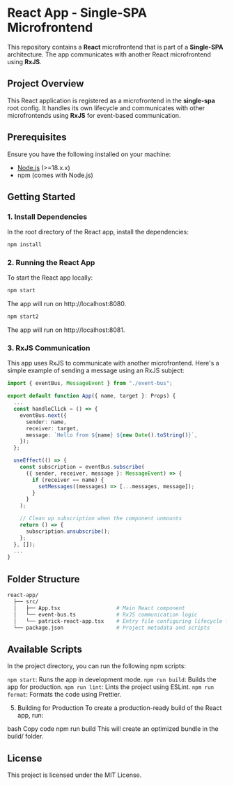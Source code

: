 # React App - Single-SPA Microfrontend

This repository contains a **React** microfrontend that is part of a **Single-SPA** architecture. The app communicates with another React microfrontend using **RxJS**.

## Project Overview

This React application is registered as a microfrontend in the **single-spa** root config. It handles its own lifecycle and communicates with other microfrontends using **RxJS** for event-based communication.

## Prerequisites

Ensure you have the following installed on your machine:

- [Node.js](https://nodejs.org/) (>=18.x.x)
- npm (comes with Node.js)

## Getting Started

### 1. Install Dependencies

In the root directory of the React app, install the dependencies:

```bash
npm install
```

### 2. Running the React App

To start the React app locally:

```bash
npm start
```
The app will run on http://localhost:8080.

```bash
npm start2
```
The app will run on http://localhost:8081.

### 3. RxJS Communication

This app uses RxJS to communicate with another microfrontend. Here's a simple example of sending a message using an RxJS subject:
```typescript
import { eventBus, MessageEvent } from "./event-bus";

export default function App({ name, target }: Props) {
  ...
  const handleClick = () => {
    eventBus.next({
      sender: name,
      receiver: target,
      message: `Hello from ${name} ${new Date().toString()}`,
    });
  };

  useEffect(() => {
    const subscription = eventBus.subscribe(
      ({ sender, receiver, message }: MessageEvent) => {
        if (receiver == name) {
          setMessages((messages) => [...messages, message]);
        }
      }
    );

    // Clean up subscription when the component unmounts
    return () => {
      subscription.unsubscribe();
    };
  }, []);
  ...
}
```

## Folder Structure

```bash
react-app/
  ├── src/
  │   ├── App.tsx                  # Main React component
  │   └── event-bus.ts             # RxJS communication logic
  │   └── patrick-react-app.tsx    # Entry file configuring lifecycle functions integrating with Single-SPA
  └── package.json                 # Project metadata and scripts
```

## Available Scripts
In the project directory, you can run the following npm scripts:

`npm start`: Runs the app in development mode.
`npm run build`: Builds the app for production.
`npm run lint`: Lints the project using ESLint.
`npm run format`: Formats the code using Prettier.
  
5. Building for Production
To create a production-ready build of the React app, run:

bash
Copy code
npm run build
This will create an optimized bundle in the build/ folder.

## License
This project is licensed under the MIT License.

